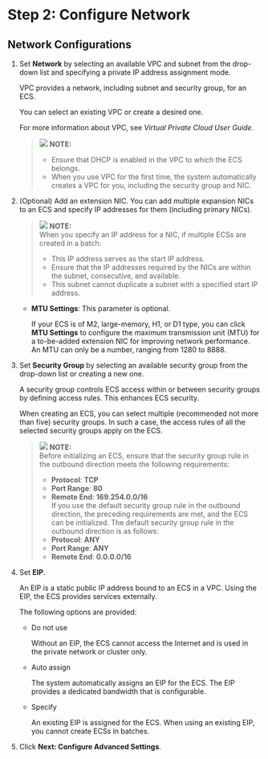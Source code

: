 # Step 2: Configure Network<a name="EN-US_TOPIC_0163572590"></a>

## Network Configurations<a name="section13330112505510"></a>

1.  Set  **Network**  by selecting an available VPC and subnet from the drop-down list and specifying a private IP address assignment mode.

    VPC provides a network, including subnet and security group, for an ECS.

    You can select an existing VPC or create a desired one.

    For more information about VPC, see  _Virtual Private Cloud User Guide_.

    >![](/images/icon-note.gif) **NOTE:**   
    >-   Ensure that DHCP is enabled in the VPC to which the ECS belongs.  
    >-   When you use VPC for the first time, the system automatically creates a VPC for you, including the security group and NIC.  

2.  \(Optional\) Add an extension NIC. You can add multiple expansion NICs to an ECS and specify IP addresses for them \(including primary NICs\).

    >![](/images/icon-note.gif) **NOTE:**   
    >When you specify an IP address for a NIC, if multiple ECSs are created in a batch:  
    >-   This IP address serves as the start IP address.  
    >-   Ensure that the IP addresses required by the NICs are within the subnet, consecutive, and available.  
    >-   This subnet cannot duplicate a subnet with a specified start IP address.  

    -   **MTU Settings**: This parameter is optional.

        If your ECS is of M2, large-memory, H1, or D1 type, you can click  **MTU Settings**  to configure the maximum transmission unit \(MTU\) for a to-be-added extension NIC for improving network performance. An MTU can only be a number, ranging from 1280 to 8888.

3.  Set  **Security Group**  by selecting an available security group from the drop-down list or creating a new one.

    A security group controls ECS access within or between security groups by defining access rules. This enhances ECS security.

    When creating an ECS, you can select multiple \(recommended not more than five\) security groups. In such a case, the access rules of all the selected security groups apply on the ECS.

    >![](/images/icon-note.gif) **NOTE:**   
    >Before initializing an ECS, ensure that the security group rule in the outbound direction meets the following requirements:  
    >-   **Protocol**:  **TCP**  
    >-   **Port Range**:  **80**  
    >-   **Remote End**:  **169.254.0.0/16**  
    >If you use the default security group rule in the outbound direction, the preceding requirements are met, and the ECS can be initialized. The default security group rule in the outbound direction is as follows:  
    >-   **Protocol**:  **ANY**  
    >-   **Port Range**:  **ANY**  
    >-   **Remote End**:  **0.0.0.0/16**  

4.  Set  **EIP**.

    An EIP is a static public IP address bound to an ECS in a VPC. Using the EIP, the ECS provides services externally.

    The following options are provided:

    -   Do not use

        Without an EIP, the ECS cannot access the Internet and is used in the private network or cluster only.

    -   Auto assign

        The system automatically assigns an EIP for the ECS. The EIP provides a dedicated bandwidth that is configurable.

    -   Specify

        An existing EIP is assigned for the ECS. When using an existing EIP, you cannot create ECSs in batches.

5.  Click  **Next: Configure Advanced Settings**.

